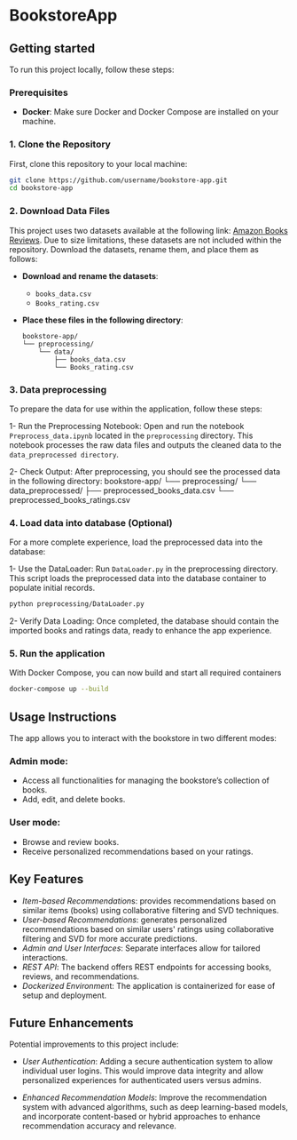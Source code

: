 # BookstoreApp

## Getting started 

To run this project locally, follow these steps:

### Prerequisites
- **Docker**: Make sure Docker and Docker Compose are installed on your machine.

### 1. Clone the Repository
First, clone this repository to your local machine:
```bash
git clone https://github.com/username/bookstore-app.git
cd bookstore-app 
```


### 2. Download Data Files
This project uses two datasets available at the following link: [Amazon Books Reviews](https://www.kaggle.com/datasets/mohamedbakhet/amazon-books-reviews). Due to size limitations, these datasets are not included within the repository. Download the datasets, rename them, and place them as follows:

- **Download and rename the datasets**:
  - `books_data.csv`
  - `Books_rating.csv`

- **Place these files in the following directory**:
  ```plaintext
  bookstore-app/
  └── preprocessing/
      └── data/
          ├── books_data.csv
          └── Books_rating.csv

### 3. Data preprocessing 
To prepare the data for use within the application, follow these steps:

1- Run the Preprocessing Notebook: Open and run the notebook `Preprocess_data.ipynb` located in the `preprocessing` directory. This notebook processes the raw data files and outputs the cleaned data to the `data_preprocessed directory`.

2- Check Output: After preprocessing, you should see the processed data in the following directory:
bookstore-app/
└── preprocessing/
    └── data_preprocessed/
        ├── preprocessed_books_data.csv
        └── preprocessed_books_ratings.csv

### 4. Load data into database (Optional)
For a more complete experience, load the preprocessed data into the database:

1- Use the DataLoader: Run `DataLoader.py` in the preprocessing directory. This script loads the preprocessed data into the database container to populate initial records.
```bash
python preprocessing/DataLoader.py
```

2- Verify Data Loading: Once completed, the database should contain the imported books and ratings data, ready to enhance the app experience.

### 5. Run the application 

With Docker Compose, you can now build and start all required containers
```bash
docker-compose up --build
```

## Usage Instructions

The app allows you to interact with the bookstore in two different modes:

### Admin mode:
- Access all functionalities for managing the bookstore’s collection of books.
- Add, edit, and delete books.

### User mode:
- Browse and review books.
- Receive personalized recommendations based on your ratings.

## Key Features

- *Item-based Recommendation*s: provides recommendations based on similar items (books) using collaborative filtering and SVD techniques.
- *User-based Recommendations*: generates personalized recommendations based on similar users' ratings using collaborative filtering and SVD for more accurate predictions.
- *Admin and User Interfaces*: Separate interfaces allow for tailored interactions.
- *REST API*: The backend offers REST endpoints for accessing books, reviews, and recommendations.
- *Dockerized Environmen*t: The application is containerized for ease of setup and deployment.

## Future Enhancements

Potential improvements to this project include:

- *User Authentication*: Adding a secure authentication system to allow individual user logins. This would improve data integrity and allow personalized experiences for authenticated users versus admins. 

- *Enhanced Recommendation Models*: Improve the recommendation system with advanced algorithms, such as deep learning-based models, and incorporate content-based or hybrid approaches to enhance recommendation accuracy and relevance.
